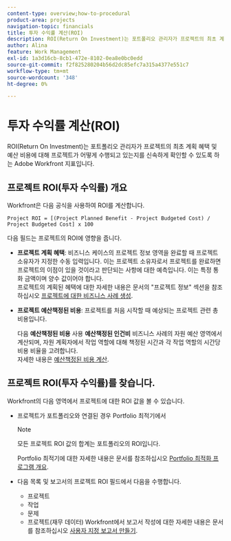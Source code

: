 ```yaml
---
content-type: overview;how-to-procedural
product-area: projects
navigation-topic: financials
title: 투자 수익률 계산(ROI)
description: ROI(Return On Investment)는 포트폴리오 관리자가 프로젝트의 최초 계획 혜택 및 예산 비용에 대해 프로젝트가 어떻게 수행되고 있는지를 신속하게 확인할 수 있도록 하는 Adobe Workfront 지표입니다.
author: Alina
feature: Work Management
exl-id: 1a3d16cb-8cb1-472e-8102-0ea8e0bc0edd
source-git-commit: f2f825280204b56d2dc85efc7a315a4377e551c7
workflow-type: tm+mt
source-wordcount: '348'
ht-degree: 0%

---
```


# 투자 수익률 계산(ROI)

ROI(Return On Investment)는 포트폴리오 관리자가 프로젝트의 최초 계획 혜택 및 예산 비용에 대해 프로젝트가 어떻게 수행되고 있는지를 신속하게 확인할 수 있도록 하는 Adobe Workfront 지표입니다.

## 프로젝트 ROI(투자 수익률) 개요

Workfront은 다음 공식을 사용하여 ROI를 계산합니다.

```
Project ROI = [(Project Planned Benefit - Project Budgeted Cost) / Project Budgeted Cost] x 100
```

다음 필드는 프로젝트의 ROI에 영향을 줍니다.

* **프로젝트 계획 혜택**: 비즈니스 케이스의 프로젝트 정보 영역을 완료할 때 프로젝트 소유자가 지정한 수동 입력입니다. 이는 프로젝트 소유자로서 프로젝트를 완료하면 프로젝트의 이점이 있을 것이라고 판단되는 사항에 대한 예측입니다. 이는 특정 통화 금액이며 양수 값이어야 합니다.\
   프로젝트의 계획된 혜택에 대한 자세한 내용은 문서의 &quot;프로젝트 정보&quot; 섹션을 참조하십시오 [프로젝트에 대한 비즈니스 사례 생성](../../../manage-work/projects/define-a-business-case/create-business-case.md).

* **프로젝트 예산책정된 비용**: 프로젝트를 처음 시작할 때 예상되는 프로젝트 관련 총 비용입니다.

   다음 **예산책정된 비용** 사용 **예산책정된 인건비** 비즈니스 사례의 자원 예산 영역에서 계산되며, 자원 계획자에서 작업 역할에 대해 책정된 시간과 각 작업 역할의 시간당 비용 비율을 고려합니다.\
   자세한 내용은 [예산책정된 비용 계산](../../../manage-work/projects/project-finances/budgeted-cost.md).

## 프로젝트 ROI(투자 수익률)를 찾습니다.

Workfront의 다음 영역에서 프로젝트에 대한 ROI 값을 볼 수 있습니다.

* 프로젝트가 포트폴리오와 연결된 경우 Portfolio 최적기에서

   >[!NOTE]
   >
   >모든 프로젝트 ROI 값의 합계는 포트폴리오의 ROI입니다.

   Portfolio 최적기에 대한 자세한 내용은 문서를 참조하십시오 [Portfolio 최적화 프로그램 개요](../../../manage-work/portfolios/portfolio-optimizer/portfolio-optimizer-overview.md).

* 다음 목록 및 보고서의 프로젝트 ROI 필드에서 다음을 수행합니다. 

   * 프로젝트
   * 작업
   * 문제
   * 프로젝트(재무 데이터)
   Workfront에서 보고서 작성에 대한 자세한 내용은 문서를 참조하십시오 [사용자 지정 보고서 만들기](../../../reports-and-dashboards/reports/creating-and-managing-reports/create-custom-report.md).
